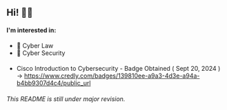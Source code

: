 ## Hi! 👋🏼

<!--
**KcrezaArien/KcrezaArien** is a ✨ _special_ ✨ repository because its `README.md` (this file) appears on your GitHub profile.

Here are some ideas to get you started:

- 🔭 I’m currently working on ...
- 🌱 I’m currently learning ...
- 👯 I’m looking to collaborate on ...
- 🤔 I’m looking for help with ...
- 💬 Ask me about ...
- 📫 How to reach me: ...
- 😄 Pronouns: ...
- ⚡ Fun fact: ...
-->

#### I'm interested in:
- 💼 Cyber Law
- 🔐 Cyber Security
#### 

- Cisco Introduction to Cybersecurity - Badge Obtained ( Sept 20, 2024 ) -> https://www.credly.com/badges/139810ee-a9a3-4d3e-a94a-b4bb9307d4c4/public_url

<!--
---
#### Books related to Cyber Security that i've read so far:
|                      Title                        |          Author        |
|---------------------------------------------------|------------------------|
| The Art of invisibility                           |      Kevin Mitnick     |
| Social Engineering: The Science of Human Hacking  | Christopher J. Hadnagy |
| Hacking: The Art of Exploitation                  |      Jon Erickson      | 

| Hacklog: Vol 1 Anonymity                          |     Stefano Novelli    |
| The hacker playbook 3 - Red team Edition          |        Peter Kim       | 

-->

###### This README is still under major revision.
